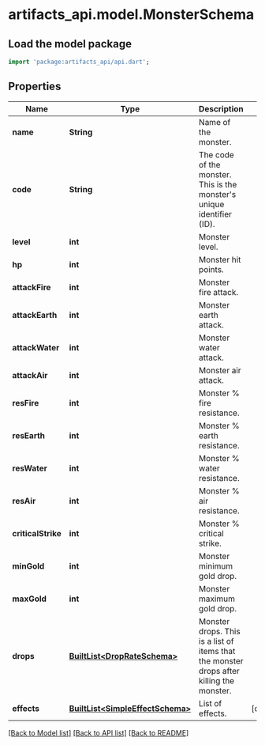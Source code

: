# artifacts_api.model.MonsterSchema

## Load the model package
```dart
import 'package:artifacts_api/api.dart';
```

## Properties
Name | Type | Description | Notes
------------ | ------------- | ------------- | -------------
**name** | **String** | Name of the monster. | 
**code** | **String** | The code of the monster. This is the monster's unique identifier (ID). | 
**level** | **int** | Monster level. | 
**hp** | **int** | Monster hit points. | 
**attackFire** | **int** | Monster fire attack. | 
**attackEarth** | **int** | Monster earth attack. | 
**attackWater** | **int** | Monster water attack. | 
**attackAir** | **int** | Monster air attack. | 
**resFire** | **int** | Monster % fire resistance. | 
**resEarth** | **int** | Monster % earth resistance. | 
**resWater** | **int** | Monster % water resistance. | 
**resAir** | **int** | Monster % air resistance. | 
**criticalStrike** | **int** | Monster % critical strike. | 
**minGold** | **int** | Monster minimum gold drop.  | 
**maxGold** | **int** | Monster maximum gold drop.  | 
**drops** | [**BuiltList&lt;DropRateSchema&gt;**](DropRateSchema.md) | Monster drops. This is a list of items that the monster drops after killing the monster.  | 
**effects** | [**BuiltList&lt;SimpleEffectSchema&gt;**](SimpleEffectSchema.md) | List of effects. | [optional] 

[[Back to Model list]](../README.md#documentation-for-models) [[Back to API list]](../README.md#documentation-for-api-endpoints) [[Back to README]](../README.md)


